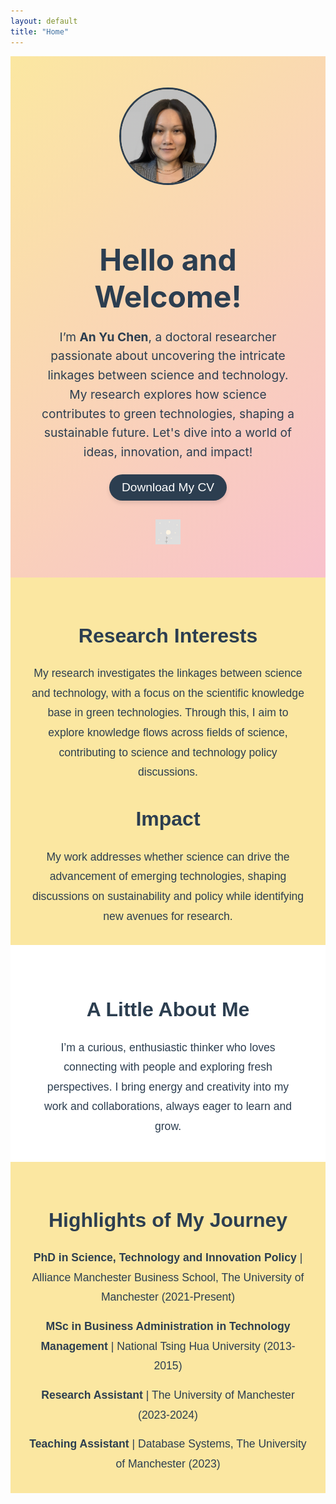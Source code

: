 ```yaml
---
layout: default
title: "Home"
---
```


<div style="text-align: center; padding: 50px; background: linear-gradient(135deg, #fbe7a1, #f8c1cc); color: #2c3e50;">
  <img src="assets/profile_picture.jpg" alt="Profile Picture" style="width: 150px; height: 150px; border-radius: 50%; border: 3px solid #2c3e50; margin-bottom: 20px;">
  <h1 style="font-size: 3rem; margin-bottom: 20px; color: #2c3e50;">Hello and Welcome!</h1>
  <p style="font-size: 1.2rem; max-width: 800px; margin: 0 auto; line-height: 1.6; color: #2c3e50;">
    I’m <b>An Yu Chen</b>, a doctoral researcher passionate about uncovering the intricate linkages between science and technology. My research explores how science contributes to green technologies, shaping a sustainable future. Let's dive into a world of ideas, innovation, and impact!
  </p>
  
  <!-- Button for CV download -->
  <a href="assets/anyu.pdf" target="_blank" style="text-decoration: none;">
    <button style="background-color: #2c3e50; color: white; border: none; padding: 10px 20px; font-size: 1.2rem; border-radius: 25px; cursor: pointer; box-shadow: 0 4px 6px rgba(0, 0, 0, 0.1); margin-top: 20px;">
      Download My CV
    </button>
  </a>

  <!-- LinkedIn icon -->
  <div style="margin-top: 20px;">
    <a href="https://www.linkedin.com/in/an-yu-chen-130146342/" target="_blank">
      <img src="assets/linkedin_icon.png" alt="LinkedIn" style="width: 40px; height: 40px; margin-top: 10px;">
    </a>
  </div>
</div>

<div style="text-align: center; padding: 30px; background: #fbe7a1; color: #2c3e50; font-family: 'Arial', sans-serif;">
  <h2 style="font-size: 2rem; color: #2c3e50;">Research Interests</h2>
  <p style="font-size: 1.1rem; max-width: 800px; margin: 0 auto; line-height: 1.8; color: #2c3e50;">
    My research investigates the linkages between science and technology, with a focus on the scientific knowledge base in green technologies. Through this, I aim to explore knowledge flows across fields of science, contributing to science and technology policy discussions.
  </p>

  <h2 style="font-size: 2rem; color: #2c3e50; margin-top: 40px;">Impact</h2>
  <p style="font-size: 1.1rem; max-width: 800px; margin: 0 auto; line-height: 1.8; color: #2c3e50;">
    My work addresses whether science can drive the advancement of emerging technologies, shaping discussions on sustainability and policy while identifying new avenues for research.
  </p>
</div>

<div style="text-align: center; padding: 40px; background: white; color: #2c3e50; font-family: 'Arial', sans-serif;">
  <h2 style="font-size: 2rem; color: #2c3e50;">A Little About Me</h2>
  <p style="font-size: 1.1rem; max-width: 800px; margin: 0 auto; line-height: 1.8; color: #2c3e50;">
    I’m a curious, enthusiastic thinker who loves connecting with people and exploring fresh perspectives. I bring energy and creativity into my work and collaborations, always eager to learn and grow. 
  </p>
</div>

<div style="text-align: center; padding: 30px; background: #fbe7a1; color: #2c3e50; font-family: 'Arial', sans-serif;">
  <h2 style="font-size: 2rem; color: #2c3e50;">Highlights of My Journey</h2>
  <ul style="list-style-type: none; padding: 0; font-size: 1.1rem; line-height: 1.8; max-width: 800px; margin: 0 auto; color: #2c3e50;">
    <li style="margin-bottom: 15px;">
      <strong>PhD in Science, Technology and Innovation Policy</strong> | Alliance Manchester Business School, The University of Manchester (2021-Present)
    </li>
    <li style="margin-bottom: 15px;">
      <strong>MSc in Business Administration in Technology Management</strong> | National Tsing Hua University (2013-2015)
    </li>
    <li style="margin-bottom: 15px;">
      <strong>Research Assistant</strong> | The University of Manchester (2023-2024)
    </li>
    <li>
      <strong>Teaching Assistant</strong> | Database Systems, The University of Manchester (2023)
    </li>
  </ul>
</div>
